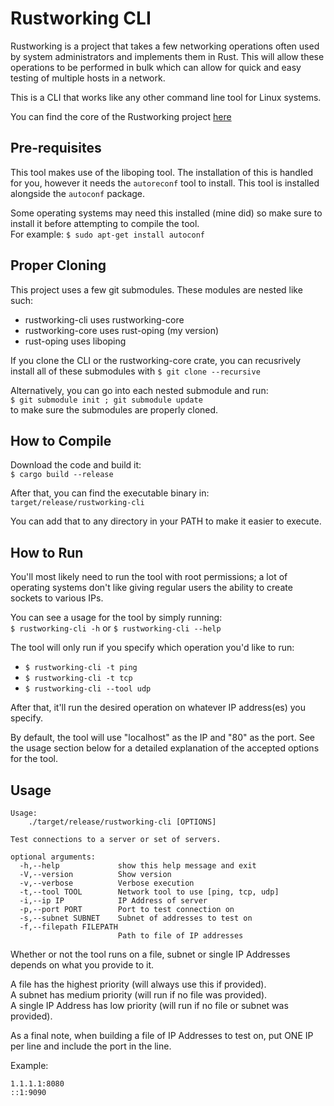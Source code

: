 Rustworking CLI
==============
Rustworking is a project that takes a few networking operations often used by
system administrators and implements them in Rust. This will allow these
operations to be performed in bulk which can allow for quick and easy testing
of multiple hosts in a network.

This is a CLI that works like any other command line tool for Linux systems.

You can find the core of the Rustworking project [here](https://github.com/timmonfette1/rustworking-core)

Pre-requisites
-------------
This tool makes use of the liboping tool. The installation of this is handled for you,
however it needs the `autoreconf` tool to install.  This tool is installed alongside the
`autoconf` package.

Some operating systems may need this installed (mine did) so make sure to install it
before attempting to compile the tool.<br />
For example: `$ sudo apt-get install autoconf`

Proper Cloning
-------------
This project uses a few git submodules. These modules are nested like such:

  - rustworking-cli uses rustworking-core
  - rustworking-core uses rust-oping (my version)
  - rust-oping uses liboping

If you clone the CLI or the rustworking-core crate, you can recusrively install
all of these submodules with `$ git clone --recursive`

Alternatively, you can go into each nested submodule and run:<br />
`$ git submodule init ; git submodule update`<br />
to make sure the submodules are properly cloned.

How to Compile
------------
Download the code and build it:<br />
`$ cargo build --release`

After that, you can find the executable binary in:<br />
`target/release/rustworking-cli`

You can add that to any directory in your PATH to make it easier to execute.

How to Run
------------
You'll most likely need to run the tool with root permissions;
a lot of operating systems don't like giving regular users the ability to create
sockets to various IPs.

You can see a usage for the tool by simply running:<br />
`$ rustworking-cli -h` or `$ rustworking-cli --help`

The tool will only run if you specify which operation you'd like to run:

  - `$ rustworking-cli -t ping`
  - `$ rustworking-cli -t tcp`
  - `$ rustworking-cli --tool udp`

After that, it'll run the desired operation on whatever IP address(es) you specify.

By default, the tool will use "localhost" as the IP and "80" as the port. See the usage
section below for a detailed explanation of the accepted options for the tool.

Usage
-----------
```
Usage:
    ./target/release/rustworking-cli [OPTIONS]

Test connections to a server or set of servers.

optional arguments:
  -h,--help             show this help message and exit
  -V,--version          Show version
  -v,--verbose          Verbose execution
  -t,--tool TOOL        Network tool to use [ping, tcp, udp]
  -i,--ip IP            IP Address of server
  -p,--port PORT        Port to test connection on
  -s,--subnet SUBNET    Subnet of addresses to test on
  -f,--filepath FILEPATH
                        Path to file of IP addresses
```

Whether or not the tool runs on a file, subnet or single IP Addresses depends on what
you provide to it.

A file has the highest priority (will always use this if provided).<br />
A subnet has medium priority (will run if no file was provided).<br />
A single IP Address has low priority (will run if no file or subnet was provided).

As a final note, when building a file of IP Addresses to test on, put ONE IP per line
and include the port in the line.

Example:<br />
```
1.1.1.1:8080
::1:9090
```
